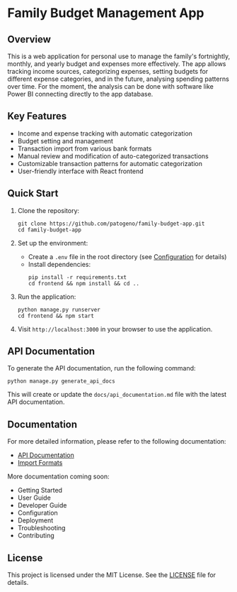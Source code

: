 # Family Budget Management App

## Overview
This is a web application for personal use to manage the family's fortnightly, monthly, and yearly budget and expenses more effectively. The app allows tracking income sources, categorizing expenses, setting budgets for different expense categories, and in the future, analysing spending patterns over time. For the moment, the analysis can be done with software like Power BI connecting directly to the app database.

## Key Features
- Income and expense tracking with automatic categorization
- Budget setting and management
- Transaction import from various bank formats
- Manual review and modification of auto-categorized transactions
- Customizable transaction patterns for automatic categorization
- User-friendly interface with React frontend

## Quick Start
1. Clone the repository:
   ```
   git clone https://github.com/patogeno/family-budget-app.git
   cd family-budget-app
   ```

2. Set up the environment:
   - Create a `.env` file in the root directory (see [Configuration](docs/configuration.md) for details)
   - Install dependencies:
     ```
     pip install -r requirements.txt
     cd frontend && npm install && cd ..
     ```

3. Run the application:
   ```
   python manage.py runserver
   cd frontend && npm start
   ```

4. Visit `http://localhost:3000` in your browser to use the application.

## API Documentation
To generate the API documentation, run the following command:

```
python manage.py generate_api_docs
```

This will create or update the `docs/api_documentation.md` file with the latest API documentation.

## Documentation
For more detailed information, please refer to the following documentation:

- [API Documentation](docs/api_documentation.md)
- [Import Formats](docs/import_formats.md)

More documentation coming soon:
- Getting Started
- User Guide
- Developer Guide
- Configuration
- Deployment
- Troubleshooting
- Contributing

## License
This project is licensed under the MIT License. See the [LICENSE](LICENSE) file for details.